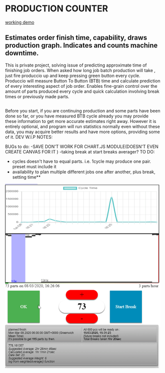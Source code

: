 # PRODUCTION COUNTER


[working demo](https://osmiogrzesznik.github.io/produccio/index22.html)

## Estimates order finish time, capability, draws production graph. Indicates and counts machine downtime.

This is private project, solving issue of predicting approximate time of finishing job orders. 
When asked how long job batch production will take , just fire produccio up and keep pressing green button every cycle. Produccio will measure Button To Button (BTB) time and calculate prediction of every interesting aspect of job order.  Enables fine-grain control over the amount of parts produced every cycle and quick calculation involving break times or previously made parts.

## 
Before you start, if you are continuing production and some parts have
been done so far, or you have measured BTB cycle already you may provide
these information to get more accurate estimates right away. However it
is entirely optional, and program will run statistics normally even
without these data, you may acquire better results and have more
options, providing some of it.
DEV W.I.P NOTES:

BUGs to do:
-SAVE DON'T WORK FOR CHART.JS MODULE(DOESN'T EVEN CREATE CANVAS FOR IT
)
-taking break at start breaks averager?
TO DO:
- cycles doesn't have to equal parts. i.e. 1cycle may produce one pair.
preset must include it
- availability to plan multiple different jobs one after another, plus
break, setting time**

![animation of working app](/sample-imgs/produccio-0.gif)
